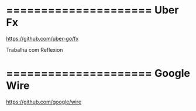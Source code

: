 =====================
Uber Fx
=====================
https://github.com/uber-go/fx

Trabalha com Reflexion

=====================
Google Wire
=====================
https://github.com/google/wire
